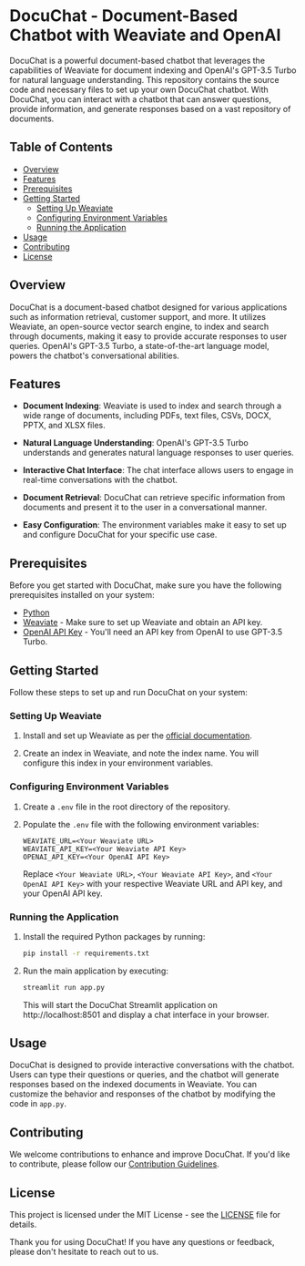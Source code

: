 # DocuChat - Document-Based Chatbot with Weaviate and OpenAI

DocuChat is a powerful document-based chatbot that leverages the capabilities of Weaviate for document indexing and OpenAI's GPT-3.5 Turbo for natural language understanding. This repository contains the source code and necessary files to set up your own DocuChat chatbot. With DocuChat, you can interact with a chatbot that can answer questions, provide information, and generate responses based on a vast repository of documents.

## Table of Contents

- [Overview](#overview)
- [Features](#features)
- [Prerequisites](#prerequisites)
- [Getting Started](#getting-started)
  - [Setting Up Weaviate](#setting-up-weaviate)
  - [Configuring Environment Variables](#configuring-environment-variables)
  - [Running the Application](#running-the-application)
- [Usage](#usage)
- [Contributing](#contributing)
- [License](#license)

## Overview

DocuChat is a document-based chatbot designed for various applications such as information retrieval, customer support, and more. It utilizes Weaviate, an open-source vector search engine, to index and search through documents, making it easy to provide accurate responses to user queries. OpenAI's GPT-3.5 Turbo, a state-of-the-art language model, powers the chatbot's conversational abilities.

## Features

- **Document Indexing**: Weaviate is used to index and search through a wide range of documents, including PDFs, text files, CSVs, DOCX, PPTX, and XLSX files.

- **Natural Language Understanding**: OpenAI's GPT-3.5 Turbo understands and generates natural language responses to user queries.

- **Interactive Chat Interface**: The chat interface allows users to engage in real-time conversations with the chatbot.

- **Document Retrieval**: DocuChat can retrieve specific information from documents and present it to the user in a conversational manner.

- **Easy Configuration**: The environment variables make it easy to set up and configure DocuChat for your specific use case.

## Prerequisites

Before you get started with DocuChat, make sure you have the following prerequisites installed on your system:

- [Python](https://www.python.org/downloads/)
- [Weaviate](https://weaviate.io/developers/weaviate) - Make sure to set up Weaviate and obtain an API key.
- [OpenAI API Key](https://platform.openai.com/account/api-keys) - You'll need an API key from OpenAI to use GPT-3.5 Turbo.

## Getting Started

Follow these steps to set up and run DocuChat on your system:

### Setting Up Weaviate

1. Install and set up Weaviate as per the [official documentation](https://www.semi.technology/developers/weaviate/current/getting-started.html).

2. Create an index in Weaviate, and note the index name. You will configure this index in your environment variables.

### Configuring Environment Variables

1. Create a `.env` file in the root directory of the repository.

2. Populate the `.env` file with the following environment variables:

   ```env
   WEAVIATE_URL=<Your Weaviate URL>
   WEAVIATE_API_KEY=<Your Weaviate API Key>
   OPENAI_API_KEY=<Your OpenAI API Key>
   ```

   Replace `<Your Weaviate URL>`, `<Your Weaviate API Key>`, and `<Your OpenAI API Key>` with your respective Weaviate URL and API key, and your OpenAI API key.

### Running the Application

1. Install the required Python packages by running:

   ```bash
   pip install -r requirements.txt
   ```

2. Run the main application by executing:

   ```bash
   streamlit run app.py
   ```

   This will start the DocuChat Streamlit application on http://localhost:8501 and display a chat interface in your browser.

## Usage

DocuChat is designed to provide interactive conversations with the chatbot. Users can type their questions or queries, and the chatbot will generate responses based on the indexed documents in Weaviate. You can customize the behavior and responses of the chatbot by modifying the code in `app.py`.

## Contributing

We welcome contributions to enhance and improve DocuChat. If you'd like to contribute, please follow our [Contribution Guidelines](CONTRIBUTING.md).

## License

This project is licensed under the MIT License - see the [LICENSE](LICENSE) file for details.

Thank you for using DocuChat! If you have any questions or feedback, please don't hesitate to reach out to us.
